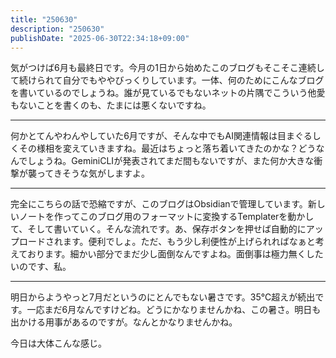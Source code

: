 ```yaml
---
title: "250630"
description: "250630"
publishDate: "2025-06-30T22:34:18+09:00"
---
```


気がつけば6月も最終日です。今月の1日から始めたこのブログもそこそこ連続して続けられて自分でもややびっくりしています。一体、何のためにこんなブログを書いているのでしょうね。誰が見ているでもないネットの片隅でこういう他愛もないことを書くのも、たまには悪くないですね。

---

何かとてんやわんやしていた6月ですが、そんな中でもAI関連情報は目まぐるしくその様相を変えていきますね。最近はちょっと落ち着いてきたのかな？どうなんでしょうね。GeminiCLIが発表されてまだ間もないですが、また何か大きな衝撃が襲ってきそうな気がしますよ。

---

完全にこちらの話で恐縮ですが、このブログはObsidianで管理しています。新しいノートを作ってこのブログ用のフォーマットに変換するTemplaterを動かして、そして書いていく。そんな流れです。あ、保存ボタンを押せば自動的にアップロードされます。便利でしょ。ただ、もう少し利便性が上げられればなぁと考えております。細かい部分でまだ少し面倒なんですよね。面倒事は極力無くしたいのです、私。

---

明日からようやっと7月だというのにとんでもない暑さです。35℃超えが続出です。一応まだ6月なんですけどね。どうにかなりませんかね、この暑さ。明日も出かける用事があるのですが。なんとかなりませんかね。

今日は大体こんな感じ。